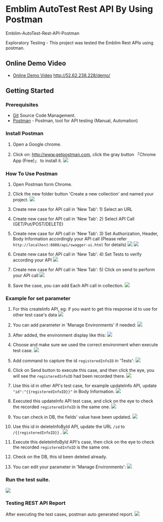 # Emblim AutoTest Rest API By Using Postman

Emblim-AutoTest-Rest-API-Postman

Exploratory Testing - This project was tested the Emblim Rest APIs using postman.

## Online Demo Video
- [Online Demo Video](http://52.62.238.228/demo/)
http://52.62.238.228/demo/

## Getting Started

### Prerequisites

- [Git](https://git-scm.com/) Source Code Management.
- [Postman](http://www.getpostman.com) - Postman, tool for API testing (Manual, Automation)

### Install Postman

1. Open a Google chrome.

2. Click on: http://www.getpostman.com, click the gray button 「Chrome App (Free)」 to install it.
![](https://raw.githubusercontent.com/lilliancheng2012/lilliancheng2012.github.io/master/public/img/posts/19-09-16/install%20postman.PNG)

### How To Use Postman

1. Open Postman form Chrome.

2. Click the new folder button 'Create a new collection' and named your project.
![](https://raw.githubusercontent.com/lilliancheng2012/lilliancheng2012.github.io/master/public/img/posts/19-09-16/Create%20a%20new%20collection.PNG)

3. Create new case for API call in 'New Tab': 1) Select an URL

4. Create new case for API call in 'New Tab': 2) Select API Call (GET/Put/POST/DELETE)

5. Create new case for API call in 'New Tab': 3) Set Authorization, Header, Body Information accordingly your API call (Please refer `http://localhost:8080/api/swagger-ui.html` for details)
![](https://raw.githubusercontent.com/lilliancheng2012/lilliancheng2012.github.io/master/public/img/posts/19-09-16/Header.PNG)
![](https://raw.githubusercontent.com/lilliancheng2012/lilliancheng2012.github.io/master/public/img/posts/19-09-16/Body.PNG)

6. Create new case for API call in 'New Tab': 4) Set Tests to verify according your API
![](https://raw.githubusercontent.com/lilliancheng2012/lilliancheng2012.github.io/master/public/img/posts/19-09-16/Tests%20verify.PNG)

7. Create new case for API call in 'New Tab': 5) Click on send to perform your API call
![](https://raw.githubusercontent.com/lilliancheng2012/lilliancheng2012.github.io/master/public/img/posts/19-09-16/click%20on%20send.PNG)

8. Save the case, you can add Each API call in collection.
![](https://raw.githubusercontent.com/lilliancheng2012/lilliancheng2012.github.io/master/public/img/posts/19-09-16/Save%20request.PNG)

### Example for set parameter

1. For this createInfo API, eg: if you want to get this response id to use for other test case's data
![](https://raw.githubusercontent.com/lilliancheng2012/lilliancheng2012.github.io/master/public/img/posts/20-09-16/0.PNG)
 
2. You can add parameter in 'Manage Environments' if needed:
![](https://raw.githubusercontent.com/lilliancheng2012/lilliancheng2012.github.io/master/public/img/posts/20-09-16/Manage%20Env.1.PNG)

3. After added, the environment display like this:
![](https://raw.githubusercontent.com/lilliancheng2012/lilliancheng2012.github.io/master/public/img/posts/20-09-16/Manage%20Env.2.PNG)

4. Choose and make sure we used the correct environment when execute test case.
![](https://raw.githubusercontent.com/lilliancheng2012/lilliancheng2012.github.io/master/public/img/posts/20-09-16/6.PNG)

5. Add command to capture the id `registeredInfoID` in 'Tests':
![](https://raw.githubusercontent.com/lilliancheng2012/lilliancheng2012.github.io/master/public/img/posts/20-09-16/2.PNG)

6. Click on Send button to execute this case, and then click the eye, you will see the `registeredInfoID` had been recorded there.
![](https://raw.githubusercontent.com/lilliancheng2012/lilliancheng2012.github.io/master/public/img/posts/20-09-16/1.PNG)

7. Use this id in other API's test case, for example updateInfo API, update `"id":"{{registeredInfoID}}"` in Body Information.
![](https://raw.githubusercontent.com/lilliancheng2012/lilliancheng2012.github.io/master/public/img/posts/20-09-16/3.PNG)

8. Executed this updateInfo API test case, and click on the eye to check the recorded `registeredInfoID` is the same one.
![](https://raw.githubusercontent.com/lilliancheng2012/lilliancheng2012.github.io/master/public/img/posts/20-09-16/4.PNG)

9. You can check in DB, the fields' value have been updated.
![](https://raw.githubusercontent.com/lilliancheng2012/lilliancheng2012.github.io/master/public/img/posts/20-09-16/5.PNG)

10. Use this id in deleteInfoById API, update the URL `/id` to `/{{registeredInfoID}}` .
![](https://raw.githubusercontent.com/lilliancheng2012/lilliancheng2012.github.io/master/public/img/posts/20-09-16/7.PNG)

11. Execute this deleteInfoById API's case, then click on the eye to check the recorded `registeredInfoID` is the same one.

12. Check on the DB, this id been deleted already.

13. You can edit your parameter in 'Manage Environments':
![](https://raw.githubusercontent.com/lilliancheng2012/lilliancheng2012.github.io/master/public/img/posts/20-09-16/Manage%20Env.3.PNG)


### Run the test suite.
![](https://raw.githubusercontent.com/lilliancheng2012/lilliancheng2012.github.io/master/public/img/posts/19-09-16/Postman%20run%20test%20suite.PNG)

### Testing REST API Report

After executing the test cases, postman auto generated report.
![](https://raw.githubusercontent.com/lilliancheng2012/lilliancheng2012.github.io/master/public/img/posts/19-09-16/Poseman%20report.PNG)